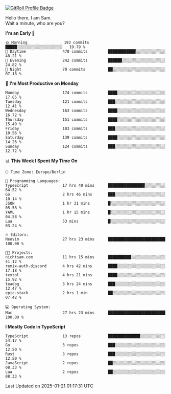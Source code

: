 <a href="https://gitroll.io/profile/u8g4G6FTZM7WSCSqTRPGSHZygT4O2" target="_blank"><img src="https://gitroll.io/api/badges/profiles/v1/u8g4G6FTZM7WSCSqTRPGSHZygT4O2?theme=nord" alt="GitRoll Profile Badge"/></a>

Hello there, I am Sam.  
Wait a minute, who are you?
  
<!--START_SECTION:waka-->
**I'm an Early 🐤** 

```text
🌞 Morning                193 commits         █████░░░░░░░░░░░░░░░░░░░░   19.79 % 
🌆 Daytime                470 commits         ████████████░░░░░░░░░░░░░   48.21 % 
🌃 Evening                242 commits         ██████░░░░░░░░░░░░░░░░░░░   24.82 % 
🌙 Night                  70 commits          ██░░░░░░░░░░░░░░░░░░░░░░░   07.18 % 
```
📅 **I'm Most Productive on Monday** 

```text
Monday                   174 commits         ████░░░░░░░░░░░░░░░░░░░░░   17.85 % 
Tuesday                  121 commits         ███░░░░░░░░░░░░░░░░░░░░░░   12.41 % 
Wednesday                163 commits         ████░░░░░░░░░░░░░░░░░░░░░   16.72 % 
Thursday                 151 commits         ████░░░░░░░░░░░░░░░░░░░░░   15.49 % 
Friday                   103 commits         ███░░░░░░░░░░░░░░░░░░░░░░   10.56 % 
Saturday                 139 commits         ████░░░░░░░░░░░░░░░░░░░░░   14.26 % 
Sunday                   124 commits         ███░░░░░░░░░░░░░░░░░░░░░░   12.72 % 
```


📊 **This Week I Spent My Time On** 

```text
🕑︎ Time Zone: Europe/Berlin

💬 Programming Languages: 
TypeScript               17 hrs 40 mins      ████████████████░░░░░░░░░   64.52 % 
Go                       2 hrs 46 mins       ███░░░░░░░░░░░░░░░░░░░░░░   10.14 % 
JSON                     1 hr 31 mins        █░░░░░░░░░░░░░░░░░░░░░░░░   05.58 % 
YAML                     1 hr 15 mins        █░░░░░░░░░░░░░░░░░░░░░░░░   04.58 % 
Lua                      53 mins             █░░░░░░░░░░░░░░░░░░░░░░░░   03.24 % 

🔥 Editors: 
Neovim                   27 hrs 23 mins      █████████████████████████   100.00 % 

🐱‍💻 Projects: 
nichtsam.com             11 hrs 15 mins      ██████████░░░░░░░░░░░░░░░   41.12 % 
remix-auth-discord       4 hrs 42 mins       ████░░░░░░░░░░░░░░░░░░░░░   17.18 % 
textol                   4 hrs 21 mins       ████░░░░░░░░░░░░░░░░░░░░░   15.92 % 
teadog                   3 hrs 24 mins       ███░░░░░░░░░░░░░░░░░░░░░░   12.47 % 
epic-stack               2 hrs 1 min         ██░░░░░░░░░░░░░░░░░░░░░░░   07.42 % 

💻 Operating System: 
Mac                      27 hrs 23 mins      █████████████████████████   100.00 % 
```

**I Mostly Code in TypeScript** 

```text
TypeScript               13 repos            ██████████████░░░░░░░░░░░   54.17 % 
Go                       3 repos             ███░░░░░░░░░░░░░░░░░░░░░░   12.50 % 
Rust                     3 repos             ███░░░░░░░░░░░░░░░░░░░░░░   12.50 % 
JavaScript               2 repos             ██░░░░░░░░░░░░░░░░░░░░░░░   08.33 % 
Lua                      2 repos             ██░░░░░░░░░░░░░░░░░░░░░░░   08.33 % 
```




 Last Updated on 2025-01-21 01:17:31 UTC
<!--END_SECTION:waka-->
